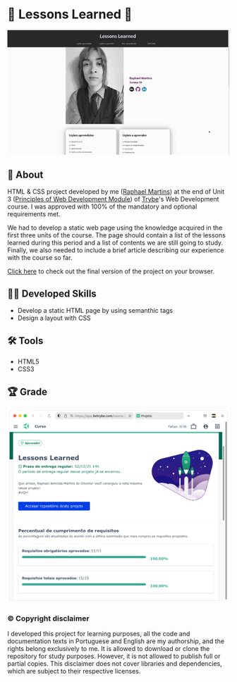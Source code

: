 # :notebook: Lessons Learned :notebook:

![Prévia da página - Preview of the page](./lessons-learned.gif)

## :page_with_curl: About

HTML & CSS project developed by me ([Raphael Martins](https://www.linkedin.com/in/raphaelameidamartins/)) at the end of Unit 3 ([Principles of Web Development Module](https://github.com/raphaelalmeidamartins/trybe_exercicios/tree/main/1_fundamentos-do-desv-web)) of [Trybe](https://www.betrybe.com)'s Web Development course. I was approved with 100% of the mandatory and optional requirements met.

We had to develop a static web page using the knowledge acquired in the first three units of the course. The page should contain a list of the lessons learned during this period and a list of contents we are still going to study. Finally, we also needed to include a brief article describing our experience with the course so far.

[Click here](https://raphaelalmeidamartins.github.io/lessons-learned/) to check out the final version of the project on your browser.

## :man_technologist: Developed Skills

* Develop a static HTML page by using semanthic tags
* Design a layout with CSS

## :hammer_and_wrench: Tools

* HTML5
* CSS3

## :trophy: Grade

![My grade of the project - Minha nota no projeto](./nota.png)

### :copyright: Copyright disclaimer

I developed this project for learning purposes, all the code and documentation texts in Portuguese and English are my authorship, and the rights belong exclusively to me. It is allowed to download or clone the repository for study purposes. However, it is not allowed to publish full or partial copies. This disclaimer does not cover libraries and dependencies, which are subject to their respective licenses.
